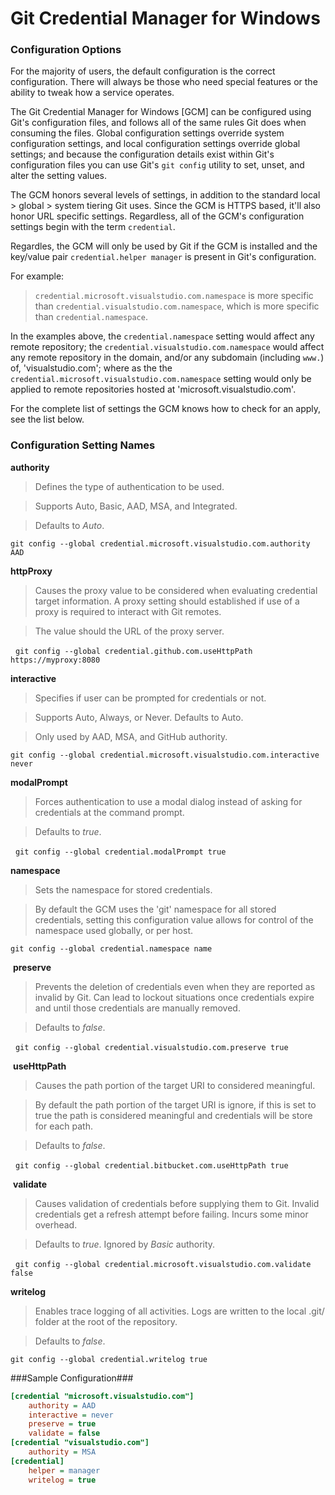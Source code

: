 # Git Credential Manager for Windows

### Configuration Options

 For the majority of users, the default configuration is the correct configuration. There will always be those who need special features or the ability to tweak how a service operates.
 
 The Git Credential Manager for Windows [GCM] can be configured using Git's configuration files, and follows all of the same rules Git does when consuming the files. Global configuration settings override system configuration settings, and local configuration settings override global settings; and because the configuration details exist within Git's configuration files you can use Git's `git config` utility to set, unset, and alter the setting values.
 
 The GCM honors several levels of settings, in addition to the standard local \> global \> system tiering Git uses. Since the GCM is HTTPS based, it'll also honor URL specific settings. Regardless, all of the GCM's configuration settings begin with the term `credential`.
 
 Regardles, the GCM will only be used by Git if the GCM is installed and the key/value pair `credential.helper manager` is present in Git's configuration.
 
 For example:
 
 > `credential.microsoft.visualstudio.com.namespace` is more specific than `credential.visualstudio.com.namespace`, which is more specific than `credential.namespace`. 
 
 In the examples above, the `credential.namespace` setting would affect any remote repository; the `credential.visualstudio.com.namespace` would affect any remote repository in the domain, and/or any subdomain (including `www.`) of, 'visualstudio.com'; where as the the `credential.microsoft.visualstudio.com.namespace` setting would only be applied to remote repositories hosted at 'microsoft.visualstudio.com'.
 
 For the complete list of settings the GCM knows how to check for an apply, see the list below.

### Configuration Setting Names

 **authority**

  > Defines the type of authentication to be used.

  > Supports Auto, Basic, AAD, MSA, and Integrated.

  > Defaults to _Auto_.

  `git config --global credential.microsoft.visualstudio.com.authority AAD`


 **httpProxy**

  > Causes the proxy value to be considered when evaluating credential target information. A proxy setting should established if use of a proxy is required to interact with Git remotes.

  > The value should the URL of the proxy server.

  `git config --global credential.github.com.useHttpPath https://myproxy:8080`


 **interactive**

  > Specifies if user can be prompted for credentials or not.

  > Supports Auto, Always, or Never. Defaults to Auto.

  > Only used by AAD, MSA, and GitHub authority.

  `git config --global credential.microsoft.visualstudio.com.interactive never`


 **modalPrompt**

  > Forces authentication to use a modal dialog instead of asking for credentials at the command prompt.

  > Defaults to _true_.

  `git config --global credential.modalPrompt true`


 **namespace**

  > Sets the namespace for stored credentials.

  > By default the GCM uses the 'git' namespace for all stored credentials, setting this configuration value allows for control of the namespace used globally, or per host.

  `git config --global credential.namespace name`


 **preserve**

  > Prevents the deletion of credentials even when they are reported as invalid by Git. Can lead to lockout situations once credentials expire and until those credentials are manually removed.

  > Defaults to _false_.

  `git config --global credential.visualstudio.com.preserve true`


 **useHttpPath**

  > Causes the path portion of the target URI to considered meaningful.

  > By default the path portion of the target URI is ignore, if this is set to true the path is considered meaningful and credentials will be store for each path.

  > Defaults to _false_.

  `git config --global credential.bitbucket.com.useHttpPath true`


 **validate**

  > Causes validation of credentials before supplying them to Git. Invalid credentials get a refresh attempt before failing. Incurs some minor overhead.

  > Defaults to _true_. Ignored by _Basic_ authority.

  `git config --global credential.microsoft.visualstudio.com.validate false`


 **writelog**

  > Enables trace logging of all activities. Logs are written to the local .git/ folder at the root of the repository.

  > Defaults to _false_.

  `git config --global credential.writelog true`


###Sample Configuration###
```INI
[credential "microsoft.visualstudio.com"]
    authority = AAD
    interactive = never
    preserve = true
    validate = false
[credential "visualstudio.com"]
    authority = MSA
[credential]
    helper = manager
    writelog = true
```
